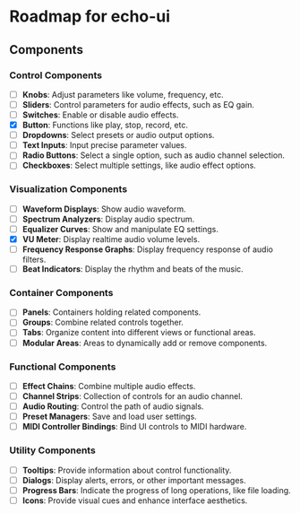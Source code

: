 # Roadmap for echo-ui

## Components

### Control Components

- [ ] **Knobs**: Adjust parameters like volume, frequency, etc.
- [ ] **Sliders**: Control parameters for audio effects, such as EQ gain.
- [ ] **Switches**: Enable or disable audio effects.
- [x] **Button**: Functions like play, stop, record, etc.
- [ ] **Dropdowns**: Select presets or audio output options.
- [ ] **Text Inputs**: Input precise parameter values.
- [ ] **Radio Buttons**: Select a single option, such as audio channel selection.
- [ ] **Checkboxes**: Select multiple settings, like audio effect options.

### Visualization Components

- [ ] **Waveform Displays**: Show audio waveform.
- [ ] **Spectrum Analyzers**: Display audio spectrum.
- [ ] **Equalizer Curves**: Show and manipulate EQ settings.
- [x] **VU Meter**: Display realtime audio volume levels.
- [ ] **Frequency Response Graphs**: Display frequency response of audio filters.
- [ ] **Beat Indicators**: Display the rhythm and beats of the music.

### Container Components

- [ ] **Panels**: Containers holding related components.
- [ ] **Groups**: Combine related controls together.
- [ ] **Tabs**: Organize content into different views or functional areas.
- [ ] **Modular Areas**: Areas to dynamically add or remove components.

### Functional Components

- [ ] **Effect Chains**: Combine multiple audio effects.
- [ ] **Channel Strips**: Collection of controls for an audio channel.
- [ ] **Audio Routing**: Control the path of audio signals.
- [ ] **Preset Managers**: Save and load user settings.
- [ ] **MIDI Controller Bindings**: Bind UI controls to MIDI hardware.

### Utility Components

- [ ] **Tooltips**: Provide information about control functionality.
- [ ] **Dialogs**: Display alerts, errors, or other important messages.
- [ ] **Progress Bars**: Indicate the progress of long operations, like file loading.
- [ ] **Icons**: Provide visual cues and enhance interface aesthetics.
